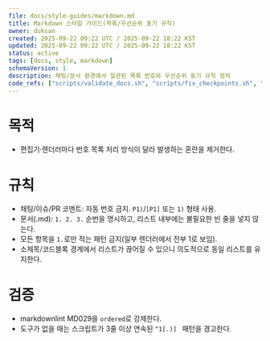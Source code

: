 ```yaml
---
file: docs/style-guides/markdown.md
title: Markdown 스타일 가이드(목록/우선순위 표기 규칙)
owner: duksan
created: 2025-09-22 09:22 UTC / 2025-09-22 18:22 KST
updated: 2025-09-22 09:22 UTC / 2025-09-22 18:22 KST
status: active
tags: [docs, style, markdown]
schemaVersion: 1
description: 채팅/문서 환경에서 일관된 목록 번호와 우선순위 표기 규칙 정의
code_refs: ["scripts/validate_docs.sh", "scripts/fix_checkpoints.sh", "scripts/checkpoint.sh"]
---
```


# 목적
- 편집기·렌더러마다 번호 목록 처리 방식이 달라 발생하는 혼란을 제거한다.

# 규칙
- 채팅/이슈/PR 코멘트: 자동 번호 금지. `P1)`/`[P1]` 또는 `1)` 형태 사용.
- 문서(.md): `1. 2. 3.` 순번을 명시하고, 리스트 내부에는 불필요한 빈 줄을 넣지 않는다.
- 모든 항목을 `1.`로만 적는 패턴 금지(일부 렌더러에서 전부 1로 보임).
- 소제목/코드블록 경계에서 리스트가 끊어질 수 있으니 의도적으로 동일 리스트를 유지한다.

# 검증
- markdownlint MD029을 `ordered`로 강제한다.
- 도구가 없을 때는 스크립트가 3줄 이상 연속된 `^1[.)] ` 패턴을 경고한다.
